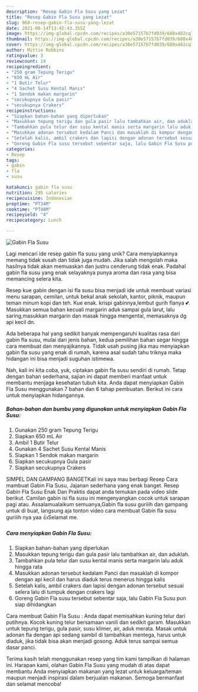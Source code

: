 ```yaml
---
description: "Resep Gabin Fla Susu yang Lezat"
title: "Resep Gabin Fla Susu yang Lezat"
slug: 960-resep-gabin-fla-susu-yang-lezat
date: 2021-06-14T13:42:43.355Z
image: https://img-global.cpcdn.com/recipes/a30e57157b7fd039/680x482cq70/gabin-fla-susu-foto-resep-utama.jpg
thumbnail: https://img-global.cpcdn.com/recipes/a30e57157b7fd039/680x482cq70/gabin-fla-susu-foto-resep-utama.jpg
cover: https://img-global.cpcdn.com/recipes/a30e57157b7fd039/680x482cq70/gabin-fla-susu-foto-resep-utama.jpg
author: Mittie Robbins
ratingvalue: 3
reviewcount: 14
recipeingredient:
- "250 gram Tepung Terigu"
- "650 mL Air"
- "1 Butir Telur"
- "4 Sachet Susu Kental Manis"
- "1 Sendok makan margarin"
- "secukupnya Gula pasir"
- "secukupnya Crakers"
recipeinstructions:
- "Siapkan bahan-bahan yang diperlukan"
- "Masukkan tepung terigu dan gula pasir lalu tambahkan air, dan aduklah."
- "Tambahkan pula telur dan susu kental manis serta margarin lalu aduk hingga rata"
- "Masukkan adonan tersebut kedalam Panci dan masaklah di kompor dengan api kecil dan harus diaduk terus menerus hingga kalis"
- "Setelah kalis, ambil crakers dan lapisi dengan adonan tersebut sesuai selera lalu di tumpuk dengan crakers lagi"
- "Goreng Gabin Fla susu tersebut sebentar saja, lalu Gabin Fla Susu pun siap dihidangkan"
categories:
- Resep
tags:
- gabin
- fla
- susu

katakunci: gabin fla susu 
nutrition: 295 calories
recipecuisine: Indonesian
preptime: "PT34M"
cooktime: "PT48M"
recipeyield: "4"
recipecategory: Lunch

---
```



![Gabin Fla Susu](https://img-global.cpcdn.com/recipes/a30e57157b7fd039/680x482cq70/gabin-fla-susu-foto-resep-utama.jpg)

Lagi mencari ide resep gabin fla susu yang unik? Cara menyiapkannya memang tidak susah dan tidak juga mudah. Jika salah mengolah maka hasilnya tidak akan memuaskan dan justru cenderung tidak enak. Padahal gabin fla susu yang enak selayaknya punya aroma dan rasa yang bisa memancing selera kita.

Resep kue gabin dengan isi fla susu bisa menjadi ide untuk membuat variasi menu sarapan, cemilan, untuk bekal anak sekolah, kantor, piknik, maupun teman minum kopi dan teh. Kue enak. krispi gabinnya,lembut gurih flanya 💕. Masukkan semua bahan kecuali margarin aduk sampai gula larut, lalu saring,masukkan margarin dan masak hingga mengental, memasaknya dg api kecil dn.

Ada beberapa hal yang sedikit banyak mempengaruhi kualitas rasa dari gabin fla susu, mulai dari jenis bahan, kedua pemilihan bahan segar hingga cara membuat dan menyajikannya. Tidak usah pusing jika mau menyiapkan gabin fla susu yang enak di rumah, karena asal sudah tahu triknya maka hidangan ini bisa menjadi suguhan istimewa.


Nah, kali ini kita coba, yuk, ciptakan gabin fla susu sendiri di rumah. Tetap dengan bahan sederhana, sajian ini dapat memberi manfaat untuk membantu menjaga kesehatan tubuh kita. Anda dapat menyiapkan Gabin Fla Susu menggunakan 7 bahan dan 6 tahap pembuatan. Berikut ini cara untuk menyiapkan hidangannya.

<!--inarticleads1-->

##### Bahan-bahan dan bumbu yang digunakan untuk menyiapkan Gabin Fla Susu:

1. Gunakan 250 gram Tepung Terigu
1. Siapkan 650 mL Air
1. Ambil 1 Butir Telur
1. Gunakan 4 Sachet Susu Kental Manis
1. Siapkan 1 Sendok makan margarin
1. Siapkan secukupnya Gula pasir
1. Siapkan secukupnya Crakers


SIMPEL DAN GAMPANG BANGETKali ini saya mau berbagi Resep Cara mambuat Gabin Fla Susu, Jajanan sederhana yang enak banget. Resep Gabin Fla Susu Enak Dan Praktis dapat anda temukan pada video slide berikut. Camilan gabin isi fla susu ini mengenyangkan cocok untuk sarapan pagi atau. Assalamualaikum semuanya,Gabin fla susu guriiih dan gampang untuk di buat, langsung aja tonton video cara membuat Gabin fla susu guriiih nya yaa 👍Selamat me. 

<!--inarticleads2-->

##### Cara menyiapkan Gabin Fla Susu:

1. Siapkan bahan-bahan yang diperlukan
1. Masukkan tepung terigu dan gula pasir lalu tambahkan air, dan aduklah.
1. Tambahkan pula telur dan susu kental manis serta margarin lalu aduk hingga rata
1. Masukkan adonan tersebut kedalam Panci dan masaklah di kompor dengan api kecil dan harus diaduk terus menerus hingga kalis
1. Setelah kalis, ambil crakers dan lapisi dengan adonan tersebut sesuai selera lalu di tumpuk dengan crakers lagi
1. Goreng Gabin Fla susu tersebut sebentar saja, lalu Gabin Fla Susu pun siap dihidangkan


Cara membuat Gabin Fla Susu : Anda dapat memisahkan kuning telur dari putihnya. Kocok kuning telur bersamaan vanili dan sedikit garam. Masukkan untuk tepung terigu, gula pasir, susu klimer, air, aduk merata. Masak untuk adonan fla dengan api sedang sambil di tambahkan mentega, harus untuk diaduk, jika tidak bisa akan menjadi gosong. Aduk terus sampai semua dasar panci. 

Terima kasih telah menggunakan resep yang tim kami tampilkan di halaman ini. Harapan kami, olahan Gabin Fla Susu yang mudah di atas dapat membantu Anda menyiapkan makanan yang lezat untuk keluarga/teman maupun menjadi inspirasi dalam berjualan makanan. Semoga bermanfaat dan selamat mencoba!
